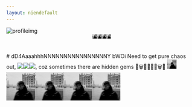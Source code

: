 ```yaml
---
layout: niendefault
---
```

<img src="/assets/profile_blur.jpg" alt="profileimg">
<div style="display: flex; flex-wrap: wrap; justify-content: space-around; width: 50px; height: 50px; margin: auto;">
  <img src="assets/profile_blur.jpg" width="25%" height="25%">
  <img src="assets/profile_blur.jpg" width="25%" height="25%">
  <img src="assets/profile_blur.jpg" width="25%" height="25%">
  <img src="assets/profile_blur.jpg" width="25%" height="25%">
</div>
# dD4AaaahhhNNNNNNNNNNNNNNNNY bWOi
Need to get pure chaos out, <img src="https://media.giphy.com/media/CS1EfWWymZPeo/giphy.gif" width="10%" /><img src="https://media.giphy.com/media/CS1EfWWymZPeo/giphy.gif" width="5%" /><img src="https://media.giphy.com/media/CS1EfWWymZPeo/giphy.gif" width="2%" />, coz sometimes there are hidden gems 💎🗑️💎💎💎💎🗑️💎 <img src="assets/profile_blur.jpg" width="5%" height="5%">
<img src="assets/profile_blur.jpg" width="15%" height="15%"><img src="assets/profile_blur.jpg" width="15%" height="15%"><img src="assets/profile_blur.jpg" width="15%" height="15%"><img src="assets/profile_blur.jpg" width="15%" height="15%">



